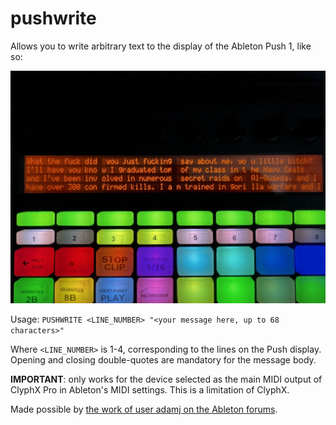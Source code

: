 # pushwrite

Allows you to write arbitrary text to the display of the Ableton Push 1, like so:

![alt text](https://github.com/odisfm/clyph-x-actions/blob/main/push_write/example.jpeg?raw=true)

Usage: `PUSHWRITE <LINE_NUMBER> "<your message here, up to 68 characters>"`

Where `<LINE_NUMBER>` is 1-4, corresponding to the lines on the Push display. Opening and closing double-quotes are mandatory for the message body.

**IMPORTANT**: only works for the device selected as the main MIDI output of ClyphX Pro in Ableton's MIDI settings. This is a limitation of ClyphX.

Made possible by [the work of user adamj on the Ableton forums](https://forum.ableton.com/viewtopic.php?t=193744).